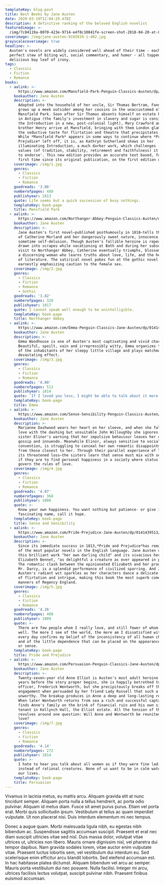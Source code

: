 ```yaml
---
templateKey: blog-post
title: Best Books by Jane Austen
date: 2020-03-10T12:04:29.478Z
description: A definitive ranking of the beloved English novelist
featuredimage: >-
  /img/7c84119a-8070-423e-9714-e4f8c10841fe-screen-shot-2018-04-20-at-84510-am.png
coverimage: /img/jane-austen-9192819-1-402.jpg
grayscalecoverimage: true
headline: >-
  Austen's novels are widely considered well ahead of their time - each one a
  perfect stew of biting wit, social commentary, and humor - all topped with a
  delicious bay leaf of irony.
tags:
  - Classics
  - Fiction
  - Romance
books:
  - aalink: >-
      https://www.amazon.com/Mansfield-Park-Penguin-Classics-Austen/dp/0141439807/ref=sr_1_1?crid=3VNHG1Q8QI080&keywords=mansfield+park&qid=1583840137&s=books&sprefix=mansfield%2Cstripbooks-intl-ship%2C205&sr=1-1
    bookauthor: Jane Austen
    description: >-
      Adopted into the household of her uncle, Sir Thomas Bertram, Fanny Price
      grows up a meek outsider among her cousins in the unaccustomed elegance of
      Mansfield Park. Soon after Sir Thomas absents himself on estate business
      in Antigua (the family's investment in slavery and sugar is considered in
      the Introduction in a new, post-colonial light), Mary Crawford and her
      brother Henry arrive at Mansfield, bringing with them London glamour, and
      the seductive taste for flirtation and theatre that precipitates a crisis.
      While *Mansfield Park* appears in some ways to continue where *Pride and
      Prejudice* left off, it is, as Kathryn Sutherland shows in her
      illuminating Introduction, a much darker work, which challenges 'the very
      values (of tradition, stability, retirement and faithfulness) it appears
      to endorse'. This new edition provides an accurate text based, for the
      first time since its original publication, on the first edition of 1814.
    coverimage: /img/1.jpg
    genres:
      - Classics
      - Fiction
      - Romance
    goodreads: '3.86'
    numberofpages: 480
    publishyear: 1813
    quote: Life seems but a quick succession of busy nothings.
    templateKey: book-page
    title: Mansfield Park
  - aalink: >-
      https://www.amazon.com/Northanger-Abbey-Penguin-Classics-Austen/dp/0141439793/ref=sr_1_2?keywords=Northanger+Abbey&qid=1583840368&sr=8-2
    bookauthor: Jane Austen
    description: >-
      Jane Austen's first novel—published posthumously in 1818—tells the story
      of Catherine Morland and her dangerously sweet nature, innocence, and
      sometime self-delusion. Though Austen's fallible heroine is repeatedly
      drawn into scrapes while vacationing at Bath and during her subsequent
      visit to Northanger Abbey, Catherine eventually triumphs, blossoming into
      a discerning woman who learns truths about love, life, and the heady power
      of literature. The satirical novel pokes fun at the gothic novel while
      earnestly emphasizing caution to the female sex.
    coverimage: /img/2.jpg
    genres:
      - Classics
      - Fiction
      - Romance
      - Gothic
    goodreads: '3.82'
    numberofpages: 320
    publishyear: 1817
    quote: I cannot speak well enough to be unintelligible.
    templateKey: book-page
    title: Northanger Abbey
  - aalink: >-
      https://www.amazon.com/Emma-Penguin-Classics-Jane-Austen/dp/0141439580/ref=sr_1_1?keywords=Emma+%28Penguin+Classics%29&qid=1583840753&sr=8-1
    bookauthor: Jane Austen
    description: >-
      Emma Woodhouse is one of Austen's most captivating and vivid characters.
      Beautiful, spoilt, vain and irrepressibly witty, Emma organizes the lives
      of the inhabitants of her sleepy little village and plays matchmaker with
      devastating effect.
    coverimage: /img/3.jpg
    genres:
      - Classics
      - Fiction
      - Romance
    goodreads: '4.00'
    numberofpages: 512
    publishyear: 1814
    quote: 'If I loved you less, I might be able to talk about it more.'
    templateKey: book-page
    title: Emma
  - aalink: >-
      https://www.amazon.com/Sense-Sensibility-Penguin-Classics-Austen/dp/0141439661/ref=sr_1_3?keywords=Sense+and+Sensibility&qid=1583840900&sr=8-3
    bookauthor: Jane Austen
    description: >-
      Marianne Dashwood wears her heart on her sleeve, and when she falls in
      love with the dashing but unsuitable John Willoughby she ignores her
      sister Elinor's warning that her impulsive behaviour leaves her open to
      gossip and innuendo. Meanwhile Elinor, always sensitive to social
      convention, is struggling to conceal her own romantic disappointment, even
      from those closest to her. Through their parallel experience of love—and
      its threatened loss—the sisters learn that sense must mix with sensibility
      if they are to find personal happiness in a society where status and money
      govern the rules of love.
    coverimage: /img/4.jpg
    genres:
      - Classics
      - Fiction
      - Romance
    goodreads: '4.07'
    numberofpages: 368
    publishyear: 1808
    quote: >-
      Know your own happiness. You want nothing but patience- or give it a more
      fascinating name, call it hope.
    templateKey: book-page
    title: Sense and Sensibility
  - aalink: >-
      https://www.amazon.com/Pride-Prejudice-Jane-Austen/dp/0141439513/ref=sr_1_3?crid=2Q48VF32NA1I8&keywords=pride+and+prejudice&qid=1583841253&sprefix=pride+and+p%2Caps%2C221&sr=8-3
    bookauthor: Jane Austen
    description: >-
      Since its immediate success in 1813,*Pride and Prejudice*has remained one
      of the most popular novels in the English language. Jane Austen called
      this brilliant work "her own darling child" and its vivacious heroine,
      Elizabeth Bennet, "as delightful a creature as ever appeared in print."
      The romantic clash between the opinionated Elizabeth and her proud beau,
      Mr. Darcy, is a splendid performance of civilized sparring. And Jane
      Austen's radiant wit sparkles as her characters dance a delicate quadrille
      of flirtation and intrigue, making this book the most superb comedy of
      manners of Regency England.
    coverimage: /img/5.jpg
    genres:
      - Classics
      - Fiction
      - Romance
    goodreads: '4.26'
    numberofpages: 480
    publishyear: 1809
    quote: >-
      There are few people whom I really love, and still fewer of whom I think
      well. The more I see of the world, the more am I dissatisfied with it; and
      every day confirms my belief of the inconsistency of all human characters,
      and of the little dependence that can be placed on the appearance of merit
      or sense.
    templateKey: book-page
    title: Pride and Prejudice
  - aalink: >-
      https://www.amazon.com/Persuasion-Penguin-Classics-Jane-Austen/dp/0141439688/ref=sr_1_1?crid=24XYK2S0WOYCC&keywords=persuasion+penguin+classics&qid=1583841540&sprefix=persuasion+penguin+cl%2Caps%2C204&sr=8-1
    bookauthor: Jane Austen
    description: >-
      Twenty-seven-year old Anne Elliot is Austen's most adult heroine. Eight
      years before the story proper begins, she is happily betrothed to a naval
      officer, Frederick Wentworth, but she precipitously breaks off the
      engagement when persuaded by her friend Lady Russell that such a match is
      unworthy. The breakup produces in Anne a deep and long-lasting regret.
      When later Wentworth returns from sea a rich and successful captain, he
      finds Anne's family on the brink of financial ruin and his own sister a
      tenant in Kellynch Hall, the Elliot estate. All the tension of the novel
      revolves around one question: Will Anne and Wentworth be reunited in their
      love?
    coverimage: /img/7.jpg
    genres:
      - Classics
      - Fiction
      - Romance
    goodreads: '4.14'
    numberofpages: 272
    publishyear: 1814
    quote: >-
      I hate to hear you talk about all women as if they were fine ladies
      instead of rational creatures. None of us want to be in calm waters all
      our lives.
    templateKey: book-page
    title: Persuasion
---
```

Vivamus in lacinia metus, eu mattis arcu. Aliquam gravida elit at nunc tincidunt semper. Aliquam porta nulla a tellus hendrerit, ac porta odio pulvinar. Aliquam id metus diam. Fusce sit amet purus purus. Etiam vel porta erat. Morbi quis sollicitudin ipsum. Vestibulum at tellus ac quam imperdiet vulputate. Ut non placerat nisi. Duis interdum elementum mi nec tempus.

Donec a augue quam. Morbi malesuada ligula nibh, eu egestas nibh bibendum ac. Suspendisse sagittis accumsan suscipit. Praesent et erat nec diam suscipit ultricies vitae sed nisl. Duis massa dolor, volutpat vitae ultrices ut, ultricies non libero. Mauris ornare dignissim nisl, vel pharetra dui tempor dapibus. Nam gravida sodales lorem, vitae auctor enim vulputate vitae. Praesent luctus lobortis sem, vel vestibulum dui interdum eu. Sed scelerisque enim efficitur arcu blandit lobortis. Sed eleifend accumsan est. In hac habitasse platea dictumst. Aliquam bibendum vel arcu ac semper. Mauris porta vestibulum dui nec posuere. Nulla facilisi. Integer mi arcu, ultrices facilisis lectus volutpat, suscipit pulvinar nibh. Praesent finibus euismod accumsan.

